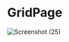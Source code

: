 # GridPage
![Screenshot (25)](https://user-images.githubusercontent.com/75836019/227934748-d9fc2271-6bd9-4833-a293-1da180d21264.png)
